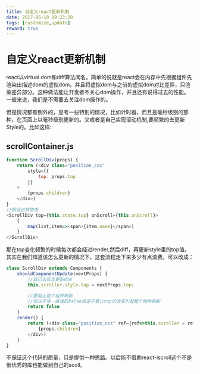 ```yaml
---
title: 自定义react更新机制
date: 2017-06-18 19:23:20
tags: [customize,update]
reward: true
---
```



# 自定义react更新机制

react以virtual dom和diff算法闻名。简单的说就是react会在内存中先根据组件先渲染出描述dom的虚拟dom。并且将虚拟dom与之前的虚拟dom对比差异，只渲染差异部分。这种做法能让开发者不关心dom操作，并且还有说得过去的性能。一般来说，我们是不需要去关注dom操作的。
<!-- more -->

但是情况都有例外的，思考一些特别的情况，比如计时器，而且是毫秒级别的那种，在页面上以毫秒级别更新的。又或者是自己实现滚动机制,要频繁的去更新Style的。比如这样:

## scrollContainer.js
```javascript
function ScrollDiv(props) {
    return (<div class="position_css"
        style={{
            top: props.top
        }}
    >
        {props.children}
    </div>)
}
//假设这样使用
<ScrollDiv top={this.state.top} onScroll={this.onScroll}>
    {
        map(list,item=><span>{item.name}</span>)
    }
</ScrollDiv>
```
那在top变化频繁的时候每次都会经过render,然后diff，再更新style里的top值。其实在我们知道该怎么更新的情况下，这套流程走下来多少有点浪费。可以改成：
```javascript
class ScrollDiv extends Components {
    shouldComponentUpdate(nextProps) {
        //自己去实现更新dom
        this.scroller.style.top = nextProps.top;

        //要阻止这个组件刷新
        //可以不早一直返回false但是不要让top的改变引起整个组件刷新
        return false
    }
    render() {
        return (<div class="position_css" ref={ref=>this.scroller = ref}>
            {props.children}
        </div>)
    }
}
```
不保证这个代码的质量，只是提供一种思路。以后能不借助react-iscroll这个不是很优秀的库也能做到自己的scoll。